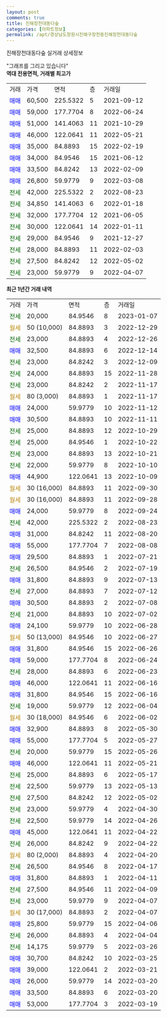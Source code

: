 ```yaml
---
layout: post
comments: true
title: 진해장천대동다숲
categories: [아파트정보]
permalink: /apt/경상남도창원시진해구장천동진해장천대동다숲
---
```


진해장천대동다숲 실거래 상세정보

<script type="text/javascript">
  google.charts.load('current', {'packages':['line', 'corechart']});
  google.charts.setOnLoadCallback(drawChart);

  function drawChart() {
    var data = new google.visualization.DataTable();
    data.addColumn('date', '거래일');
    data.addColumn('number', "매매");
    data.addColumn('number', "전세");
    data.addColumn('number', "전매");

    data.addRows([[new Date(Date.parse("2023-01-07")), null, 20000, null], [new Date(Date.parse("2022-12-29")), null, null, null], [new Date(Date.parse("2022-12-26")), null, 23000, null], [new Date(Date.parse("2022-12-14")), 32500, null, null], [new Date(Date.parse("2022-12-09")), null, 23000, null], [new Date(Date.parse("2022-11-28")), null, 24000, null], [new Date(Date.parse("2022-11-17")), null, 23000, null], [new Date(Date.parse("2022-11-17")), null, null, null], [new Date(Date.parse("2022-11-12")), 24000, null, null], [new Date(Date.parse("2022-11-11")), 30500, null, null], [new Date(Date.parse("2022-10-29")), null, 25000, null], [new Date(Date.parse("2022-10-22")), null, 25000, null], [new Date(Date.parse("2022-10-21")), null, 23000, null], [new Date(Date.parse("2022-10-10")), null, 22000, null], [new Date(Date.parse("2022-10-09")), 44900, null, null], [new Date(Date.parse("2022-09-30")), null, null, null], [new Date(Date.parse("2022-09-28")), null, null, null], [new Date(Date.parse("2022-09-24")), 24000, null, null], [new Date(Date.parse("2022-08-23")), null, 42000, null], [new Date(Date.parse("2022-08-20")), 31000, null, null], [new Date(Date.parse("2022-08-08")), 55000, null, null], [new Date(Date.parse("2022-07-21")), 29500, null, null], [new Date(Date.parse("2022-07-19")), null, 26500, null], [new Date(Date.parse("2022-07-13")), 31800, null, null], [new Date(Date.parse("2022-07-12")), null, 27000, null], [new Date(Date.parse("2022-07-08")), 30500, null, null], [new Date(Date.parse("2022-07-02")), null, 21000, null], [new Date(Date.parse("2022-06-28")), 24100, null, null], [new Date(Date.parse("2022-06-27")), null, null, null], [new Date(Date.parse("2022-06-26")), 31800, null, null], [new Date(Date.parse("2022-06-24")), 59000, null, null], [new Date(Date.parse("2022-06-23")), null, 28000, null], [new Date(Date.parse("2022-06-16")), 46000, null, null], [new Date(Date.parse("2022-06-16")), 31800, null, null], [new Date(Date.parse("2022-06-04")), null, 19000, null], [new Date(Date.parse("2022-06-02")), null, null, null], [new Date(Date.parse("2022-05-30")), 32900, null, null], [new Date(Date.parse("2022-05-27")), 55000, null, null], [new Date(Date.parse("2022-05-26")), null, 20000, null], [new Date(Date.parse("2022-05-21")), 46000, null, null], [new Date(Date.parse("2022-05-17")), null, 25000, null], [new Date(Date.parse("2022-05-13")), null, 22500, null], [new Date(Date.parse("2022-05-02")), null, 27500, null], [new Date(Date.parse("2022-04-30")), null, 23000, null], [new Date(Date.parse("2022-04-26")), null, 22500, null], [new Date(Date.parse("2022-04-22")), 45000, null, null], [new Date(Date.parse("2022-04-22")), null, 26000, null], [new Date(Date.parse("2022-04-20")), null, null, null], [new Date(Date.parse("2022-04-17")), null, 26500, null], [new Date(Date.parse("2022-04-11")), 31800, null, null], [new Date(Date.parse("2022-04-09")), null, 27500, null], [new Date(Date.parse("2022-04-07")), null, 23000, null], [new Date(Date.parse("2022-04-07")), null, null, null], [new Date(Date.parse("2022-04-06")), 25800, null, null], [new Date(Date.parse("2022-04-04")), null, 26000, null], [new Date(Date.parse("2022-03-26")), null, 14175, null], [new Date(Date.parse("2022-03-25")), 30700, null, null], [new Date(Date.parse("2022-03-21")), 39000, null, null], [new Date(Date.parse("2022-03-20")), 26000, null, null], [new Date(Date.parse("2022-03-20")), 33500, null, null], [new Date(Date.parse("2022-03-19")), 53000, null, null]]);

    var options = {
      hAxis: {
        format: 'yyyy/MM/dd'
      },    
      lineWidth: 0,
      pointsVisible: true,    
      title: '최근 1년간 유형별 실거래가 분포',
      legend: { position: 'bottom' }
    };

    var formatter = new google.visualization.NumberFormat({pattern:'###,###'} );
    formatter.format(data, 1);
    formatter.format(data, 2);
    
    setTimeout(function() {
        var chart = new google.visualization.LineChart(document.getElementById('columnchart_material'));
        chart.draw(data, (options));
        document.getElementById('loading').style.display = 'none';
    }, 200);
  }
</script>


<div id="loading" style="z-index:20; display: block; margin-left: 0px">"그래프를 그리고 있습니다"</div>
<div id="columnchart_material" style="width: 95%; margin-left: 0px; display: block"></div>
<!-- contents start -->
<b>역대 전용면적, 거래별 최고가</b>
<table class="sortable">
    <tr>
      <td>거래</td>
      <td>가격</td>
      <td>면적</td>
      <td>층</td>
      <td>거래일</td>
    </tr>
        <tr>
          <td><a style="color: blue">매매</a></td>
          <td>60,500</td>
          <td>225.5322</td>
          <td>5</td>
          <td>2021-09-12</td>
        </tr>            <tr>
          <td><a style="color: blue">매매</a></td>
          <td>59,000</td>
          <td>177.7704</td>
          <td>8</td>
          <td>2022-06-24</td>
        </tr>            <tr>
          <td><a style="color: blue">매매</a></td>
          <td>51,000</td>
          <td>141.4063</td>
          <td>11</td>
          <td>2021-10-29</td>
        </tr>            <tr>
          <td><a style="color: blue">매매</a></td>
          <td>46,000</td>
          <td>122.0641</td>
          <td>11</td>
          <td>2022-05-21</td>
        </tr>            <tr>
          <td><a style="color: blue">매매</a></td>
          <td>35,000</td>
          <td>84.8893</td>
          <td>15</td>
          <td>2022-02-19</td>
        </tr>            <tr>
          <td><a style="color: blue">매매</a></td>
          <td>34,000</td>
          <td>84.9546</td>
          <td>15</td>
          <td>2021-06-12</td>
        </tr>            <tr>
          <td><a style="color: blue">매매</a></td>
          <td>33,500</td>
          <td>84.8242</td>
          <td>13</td>
          <td>2022-02-09</td>
        </tr>            <tr>
          <td><a style="color: blue">매매</a></td>
          <td>26,800</td>
          <td>59.9779</td>
          <td>9</td>
          <td>2022-03-08</td>
        </tr>        
        <tr>
              <td><a style="color: darkgreen">전세</a></td>
              <td>42,000</td>
              <td>225.5322</td>
              <td>2</td>
              <td>2022-08-23</td>
            </tr>            <tr>
              <td><a style="color: darkgreen">전세</a></td>
              <td>34,850</td>
              <td>141.4063</td>
              <td>6</td>
              <td>2022-01-18</td>
            </tr>            <tr>
              <td><a style="color: darkgreen">전세</a></td>
              <td>32,000</td>
              <td>177.7704</td>
              <td>12</td>
              <td>2021-06-05</td>
            </tr>            <tr>
              <td><a style="color: darkgreen">전세</a></td>
              <td>30,000</td>
              <td>122.0641</td>
              <td>14</td>
              <td>2022-01-11</td>
            </tr>            <tr>
              <td><a style="color: darkgreen">전세</a></td>
              <td>29,000</td>
              <td>84.9546</td>
              <td>9</td>
              <td>2021-12-27</td>
            </tr>            <tr>
              <td><a style="color: darkgreen">전세</a></td>
              <td>28,000</td>
              <td>84.8893</td>
              <td>11</td>
              <td>2022-02-03</td>
            </tr>            <tr>
              <td><a style="color: darkgreen">전세</a></td>
              <td>27,500</td>
              <td>84.8242</td>
              <td>12</td>
              <td>2022-05-02</td>
            </tr>            <tr>
              <td><a style="color: darkgreen">전세</a></td>
              <td>23,000</td>
              <td>59.9779</td>
              <td>9</td>
              <td>2022-04-07</td>
            </tr>        
    
</table>

<b>최근 1년간 거래 내역</b>

<table class="sortable">
    <tr>
      <td>거래</td>
      <td>가격</td>
      <td>면적</td>
      <td>층</td>
      <td>거래일</td>
    </tr>
    <tr>
      <td><a style="color: darkgreen">전세</a></td>
      <td>20,000</td>
      <td>84.9546</td>
      <td>8</td>
      <td>2023-01-07</td>
    </tr>          <tr>
      <td><a style="color: darkgoldenrod">월세</a></td>
      <td>50 (10,000)</td>
      <td>84.8893</td>
      <td>3</td>
      <td>2022-12-29</td>
    </tr>          <tr>
      <td><a style="color: darkgreen">전세</a></td>
      <td>23,000</td>
      <td>84.8893</td>
      <td>4</td>
      <td>2022-12-26</td>
    </tr>          <tr>
      <td><a style="color: blue">매매</a></td>
      <td>32,500</td>
      <td>84.8893</td>
      <td>6</td>
      <td>2022-12-14</td>
    </tr>          <tr>
      <td><a style="color: darkgreen">전세</a></td>
      <td>23,000</td>
      <td>84.8242</td>
      <td>3</td>
      <td>2022-12-09</td>
    </tr>          <tr>
      <td><a style="color: darkgreen">전세</a></td>
      <td>24,000</td>
      <td>84.8893</td>
      <td>15</td>
      <td>2022-11-28</td>
    </tr>          <tr>
      <td><a style="color: darkgreen">전세</a></td>
      <td>23,000</td>
      <td>84.8242</td>
      <td>2</td>
      <td>2022-11-17</td>
    </tr>          <tr>
      <td><a style="color: darkgoldenrod">월세</a></td>
      <td>80 (3,000)</td>
      <td>84.8893</td>
      <td>1</td>
      <td>2022-11-17</td>
    </tr>          <tr>
      <td><a style="color: blue">매매</a></td>
      <td>24,000</td>
      <td>59.9779</td>
      <td>10</td>
      <td>2022-11-12</td>
    </tr>          <tr>
      <td><a style="color: blue">매매</a></td>
      <td>30,500</td>
      <td>84.8893</td>
      <td>10</td>
      <td>2022-11-11</td>
    </tr>          <tr>
      <td><a style="color: darkgreen">전세</a></td>
      <td>25,000</td>
      <td>84.8893</td>
      <td>12</td>
      <td>2022-10-29</td>
    </tr>          <tr>
      <td><a style="color: darkgreen">전세</a></td>
      <td>25,000</td>
      <td>84.9546</td>
      <td>1</td>
      <td>2022-10-22</td>
    </tr>          <tr>
      <td><a style="color: darkgreen">전세</a></td>
      <td>23,000</td>
      <td>84.8893</td>
      <td>13</td>
      <td>2022-10-21</td>
    </tr>          <tr>
      <td><a style="color: darkgreen">전세</a></td>
      <td>22,000</td>
      <td>59.9779</td>
      <td>8</td>
      <td>2022-10-10</td>
    </tr>          <tr>
      <td><a style="color: blue">매매</a></td>
      <td>44,900</td>
      <td>122.0641</td>
      <td>13</td>
      <td>2022-10-09</td>
    </tr>          <tr>
      <td><a style="color: darkgoldenrod">월세</a></td>
      <td>30 (16,000)</td>
      <td>84.8893</td>
      <td>11</td>
      <td>2022-09-30</td>
    </tr>          <tr>
      <td><a style="color: darkgoldenrod">월세</a></td>
      <td>30 (16,000)</td>
      <td>84.8893</td>
      <td>11</td>
      <td>2022-09-28</td>
    </tr>          <tr>
      <td><a style="color: blue">매매</a></td>
      <td>24,000</td>
      <td>59.9779</td>
      <td>8</td>
      <td>2022-09-24</td>
    </tr>          <tr>
      <td><a style="color: darkgreen">전세</a></td>
      <td>42,000</td>
      <td>225.5322</td>
      <td>2</td>
      <td>2022-08-23</td>
    </tr>          <tr>
      <td><a style="color: blue">매매</a></td>
      <td>31,000</td>
      <td>84.8242</td>
      <td>11</td>
      <td>2022-08-20</td>
    </tr>          <tr>
      <td><a style="color: blue">매매</a></td>
      <td>55,000</td>
      <td>177.7704</td>
      <td>7</td>
      <td>2022-08-08</td>
    </tr>          <tr>
      <td><a style="color: blue">매매</a></td>
      <td>29,500</td>
      <td>84.8893</td>
      <td>1</td>
      <td>2022-07-21</td>
    </tr>          <tr>
      <td><a style="color: darkgreen">전세</a></td>
      <td>26,500</td>
      <td>84.9546</td>
      <td>2</td>
      <td>2022-07-19</td>
    </tr>          <tr>
      <td><a style="color: blue">매매</a></td>
      <td>31,800</td>
      <td>84.8893</td>
      <td>9</td>
      <td>2022-07-13</td>
    </tr>          <tr>
      <td><a style="color: darkgreen">전세</a></td>
      <td>27,000</td>
      <td>84.8893</td>
      <td>7</td>
      <td>2022-07-12</td>
    </tr>          <tr>
      <td><a style="color: blue">매매</a></td>
      <td>30,500</td>
      <td>84.8893</td>
      <td>2</td>
      <td>2022-07-08</td>
    </tr>          <tr>
      <td><a style="color: darkgreen">전세</a></td>
      <td>21,000</td>
      <td>84.8893</td>
      <td>10</td>
      <td>2022-07-02</td>
    </tr>          <tr>
      <td><a style="color: blue">매매</a></td>
      <td>24,100</td>
      <td>59.9779</td>
      <td>10</td>
      <td>2022-06-28</td>
    </tr>          <tr>
      <td><a style="color: darkgoldenrod">월세</a></td>
      <td>50 (13,000)</td>
      <td>84.9546</td>
      <td>10</td>
      <td>2022-06-27</td>
    </tr>          <tr>
      <td><a style="color: blue">매매</a></td>
      <td>31,800</td>
      <td>84.9546</td>
      <td>15</td>
      <td>2022-06-26</td>
    </tr>          <tr>
      <td><a style="color: blue">매매</a></td>
      <td>59,000</td>
      <td>177.7704</td>
      <td>8</td>
      <td>2022-06-24</td>
    </tr>          <tr>
      <td><a style="color: darkgreen">전세</a></td>
      <td>28,000</td>
      <td>84.8893</td>
      <td>6</td>
      <td>2022-06-23</td>
    </tr>          <tr>
      <td><a style="color: blue">매매</a></td>
      <td>46,000</td>
      <td>122.0641</td>
      <td>11</td>
      <td>2022-06-16</td>
    </tr>          <tr>
      <td><a style="color: blue">매매</a></td>
      <td>31,800</td>
      <td>84.9546</td>
      <td>15</td>
      <td>2022-06-16</td>
    </tr>          <tr>
      <td><a style="color: darkgreen">전세</a></td>
      <td>19,000</td>
      <td>59.9779</td>
      <td>12</td>
      <td>2022-06-04</td>
    </tr>          <tr>
      <td><a style="color: darkgoldenrod">월세</a></td>
      <td>30 (18,000)</td>
      <td>84.9546</td>
      <td>6</td>
      <td>2022-06-02</td>
    </tr>          <tr>
      <td><a style="color: blue">매매</a></td>
      <td>32,900</td>
      <td>84.8893</td>
      <td>8</td>
      <td>2022-05-30</td>
    </tr>          <tr>
      <td><a style="color: blue">매매</a></td>
      <td>55,000</td>
      <td>177.7704</td>
      <td>5</td>
      <td>2022-05-27</td>
    </tr>          <tr>
      <td><a style="color: darkgreen">전세</a></td>
      <td>20,000</td>
      <td>59.9779</td>
      <td>15</td>
      <td>2022-05-26</td>
    </tr>          <tr>
      <td><a style="color: blue">매매</a></td>
      <td>46,000</td>
      <td>122.0641</td>
      <td>11</td>
      <td>2022-05-21</td>
    </tr>          <tr>
      <td><a style="color: darkgreen">전세</a></td>
      <td>25,000</td>
      <td>84.8893</td>
      <td>6</td>
      <td>2022-05-17</td>
    </tr>          <tr>
      <td><a style="color: darkgreen">전세</a></td>
      <td>22,500</td>
      <td>59.9779</td>
      <td>13</td>
      <td>2022-05-13</td>
    </tr>          <tr>
      <td><a style="color: darkgreen">전세</a></td>
      <td>27,500</td>
      <td>84.8242</td>
      <td>12</td>
      <td>2022-05-02</td>
    </tr>          <tr>
      <td><a style="color: darkgreen">전세</a></td>
      <td>23,000</td>
      <td>59.9779</td>
      <td>4</td>
      <td>2022-04-30</td>
    </tr>          <tr>
      <td><a style="color: darkgreen">전세</a></td>
      <td>22,500</td>
      <td>59.9779</td>
      <td>14</td>
      <td>2022-04-26</td>
    </tr>          <tr>
      <td><a style="color: blue">매매</a></td>
      <td>45,000</td>
      <td>122.0641</td>
      <td>11</td>
      <td>2022-04-22</td>
    </tr>          <tr>
      <td><a style="color: darkgreen">전세</a></td>
      <td>26,000</td>
      <td>84.8242</td>
      <td>9</td>
      <td>2022-04-22</td>
    </tr>          <tr>
      <td><a style="color: darkgoldenrod">월세</a></td>
      <td>80 (2,000)</td>
      <td>84.8893</td>
      <td>4</td>
      <td>2022-04-20</td>
    </tr>          <tr>
      <td><a style="color: darkgreen">전세</a></td>
      <td>26,500</td>
      <td>84.9546</td>
      <td>8</td>
      <td>2022-04-17</td>
    </tr>          <tr>
      <td><a style="color: blue">매매</a></td>
      <td>31,800</td>
      <td>84.8893</td>
      <td>1</td>
      <td>2022-04-11</td>
    </tr>          <tr>
      <td><a style="color: darkgreen">전세</a></td>
      <td>27,500</td>
      <td>84.9546</td>
      <td>11</td>
      <td>2022-04-09</td>
    </tr>          <tr>
      <td><a style="color: darkgreen">전세</a></td>
      <td>23,000</td>
      <td>59.9779</td>
      <td>9</td>
      <td>2022-04-07</td>
    </tr>          <tr>
      <td><a style="color: darkgoldenrod">월세</a></td>
      <td>30 (17,000)</td>
      <td>84.8893</td>
      <td>2</td>
      <td>2022-04-07</td>
    </tr>          <tr>
      <td><a style="color: blue">매매</a></td>
      <td>25,800</td>
      <td>59.9779</td>
      <td>15</td>
      <td>2022-04-06</td>
    </tr>          <tr>
      <td><a style="color: darkgreen">전세</a></td>
      <td>26,000</td>
      <td>84.8893</td>
      <td>4</td>
      <td>2022-04-04</td>
    </tr>          <tr>
      <td><a style="color: darkgreen">전세</a></td>
      <td>14,175</td>
      <td>59.9779</td>
      <td>5</td>
      <td>2022-03-26</td>
    </tr>          <tr>
      <td><a style="color: blue">매매</a></td>
      <td>30,700</td>
      <td>84.8242</td>
      <td>10</td>
      <td>2022-03-25</td>
    </tr>          <tr>
      <td><a style="color: blue">매매</a></td>
      <td>39,000</td>
      <td>122.0641</td>
      <td>2</td>
      <td>2022-03-21</td>
    </tr>          <tr>
      <td><a style="color: blue">매매</a></td>
      <td>26,000</td>
      <td>59.9779</td>
      <td>14</td>
      <td>2022-03-20</td>
    </tr>          <tr>
      <td><a style="color: blue">매매</a></td>
      <td>33,500</td>
      <td>84.8893</td>
      <td>6</td>
      <td>2022-03-20</td>
    </tr>          <tr>
      <td><a style="color: blue">매매</a></td>
      <td>53,000</td>
      <td>177.7704</td>
      <td>3</td>
      <td>2022-03-19</td>
    </tr>      </table>
<!-- contents end -->    

